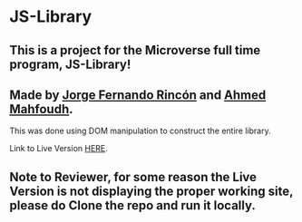 # JS-Library
## This is a project for the Microverse full time program, JS-Library!

## Made by [Jorge Fernando Rincón](https://github.com/jofer86/ "Github Profile") and [Ahmed Mahfoudh](https://github.com/stratospherique/ "Github Profile").

This was done using DOM manipulation to construct the entire library.

Link to Live Version [HERE](https://htmlpreview.github.io/?https://github.com/jofer86/JS-Library/blob/library/index.html).


## Note to Reviewer, for some reason the Live Version is not displaying the proper working site, please do Clone the repo and run it locally.
